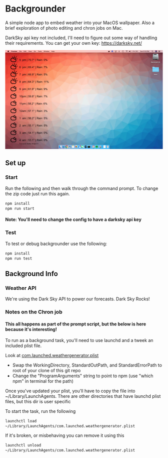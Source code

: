 # Backgrounder

A simple node app to embed weather into your MacOS wallpaper. Also a brief exploration of photo editing and chron jobs on Mac.

DarkSky api key not included, I'll need to figure out some way of handling their requirements. You can get your own key: https://darksky.net/

![Image of Backgrounder](./bin/example.jpg)

## Set up
### Start
Run the following and then walk through the command prompt. To change the zip code just run this again.

    npm install
    npm run start
  
#### Note: You'll need to change the config to have a darksky api key

### Test
To test or debug backgrounder use the following:

    npm install
    npm run test
    
## Background Info

### Weather API
We're using the Dark Sky API to power our forecasts. Dark Sky Rocks!

### Notes on the Chron job

#### This all happens as part of the prompt script, but the below is here because it's interesting!

To run as a background task, you'll need to use launchd and a tweek an included plist file.

Look at [com.launched.weathergenerator.plist](./bin/com.launched.weathergenerator.plist) 

* Swap the WorkingDirectory, StandardOutPath, and StandardErrorPath to root of your clone of this git repo
* Change the "ProgramArguments" string to point to npm (use "which npm" in terminal for the path)

Once you've updated your plist, you'll have to copy the file into ~/Library/LaunchAgents. There are other directories that have launchd plist files, but this dir is user specific

To start the task, run the following

    launchctl load  ~/Library/LaunchAgents/com.launched.weathergenerator.plist


If it's broken, or misbehaving you can remove it using this

    launchctl unload  ~/Library/LaunchAgents/com.launched.weathergenerator.plist

